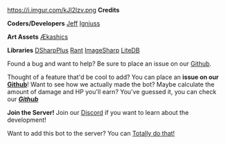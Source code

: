 ﻿https://i.imgur.com/kJI2lzv.png
__**Credits**__

__Coders/Developers__
[Jeff](https://discordapp.com/users/330452192391593987)
[Igniuss](https://discordapp.com/users/109706676650663936)

__Art Assets__
[Ækashics](http://www.akashics.moe)

__Libraries__
[DSharpPlus](https://github.com/DSharpPlus/DSharpPlus/)
[Rant](https://github.com/TheBerkin/rant)
[ImageSharp](https://github.com/SixLabors/ImageSharp)
[LiteDB](https://github.com/mbdavid/LiteDB/)



Found a bug and want to help? Be sure to place an issue on our 
[Github](https://github.com/igniuss/DiscordHackerWeek/).

Thought of a feature that'd be cool to add? You can place an 
**issue on our [Github](https://github.com/igniuss/DiscordHackerWeek/)**!
Want to see how we actually made the bot? Maybe calculate the amount of damage and HP you'll earn? 
You've guessed it, you can check our __***[Github](https://github.com/igniuss/DiscordHackerWeek/)***__

__Join the Server!__
Join our [Discord](https://discord.gg/VMBn2yV) if you want to learn about the development!

Want to add this bot to the server? You can [Totally do that!](https://discordapp.com/oauth2/authorize?client_id=591408341608038400&scope=bot&permissions=355392)